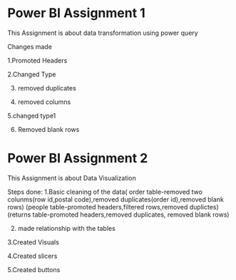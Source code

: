 
# Power BI Assignment 1

This Assignment is about data transformation using power query 

Changes made

1.Promoted Headers

2.Changed Type

3. removed duplicates
   
4. removed columns
   
5.changed type1

6. Removed blank rows

# Power BI Assignment 2

This Assignment is about Data Visualization

Steps done:
1.Basic cleaning of the data( order table-removed two colunms(row id,postal code),removed duplicates(order id),removed blank rows) (people table-promoted headers,filtered rows,removed duplictes)
(returns table-promoted headers,removed duplicates, removed blank rows)

2. made relationship with the tables
   
3.Created Visuals

4.Created slicers

5.Created buttons

